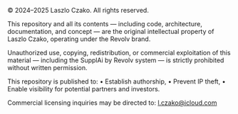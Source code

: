 © 2024–2025 Laszlo Czako. All rights reserved.

This repository and all its contents — including code, architecture, documentation, and concept — are the original intellectual property of Laszlo Czako, operating under the Revolv brand.

Unauthorized use, copying, redistribution, or commercial exploitation of this material — including the SupplAi by Revolv system — is strictly prohibited without written permission.

This repository is published to:
• Establish authorship,
• Prevent IP theft,
• Enable visibility for potential partners and investors.

Commercial licensing inquiries may be directed to: l.czako@icloud.com
